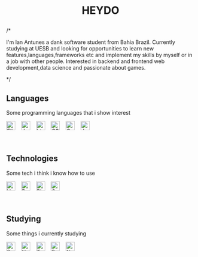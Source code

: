 <h1 align="center">
  <p>
    HEYDO
  </p>
</h1>

/*
<p> I'm Ian Antunes a dank software student from Bahia Brazil.
Currently studying at UESB and looking for opportunities to learn new
features,languages,frameworks etc and implement my skills by myself or
in a job with other people. Interested in backend and frontend web 
development,data science and passionate about games.
</p>
*/

## **Languages**

Some programming languages that i show interest

<img title="Elixir" src="https://cdn.icon-icons.com/icons2/2699/PNG/512/elixir_lang_logo_icon_169207.png" height="24" >&nbsp;&nbsp;&nbsp; <img title="Javascript" src="https://seeklogo.com/images/J/javascript-js-logo-2949701702-seeklogo.com.png" height="24" >&nbsp;&nbsp;&nbsp; <img title="html" src="https://seeklogo.com/images/H/html5-logo-EF92D240D7-seeklogo.com.png" height="24" >&nbsp;&nbsp;&nbsp; <img title="CSS" src="https://seeklogo.com/images/C/css-3-logo-AF06D75231-seeklogo.com.png" height="24" >&nbsp;&nbsp;&nbsp; <img title="C++" src="https://seeklogo.com/images/C/c-logo-43CE78FF9C-seeklogo.com.png" height="24" >&nbsp;&nbsp;&nbsp; <img title="Java" src="https://seeklogo.com/images/J/java-logo-7F8B35BAB3-seeklogo.com.png" height="24" >&nbsp;&nbsp;&nbsp;

<br>

## **Technologies**

Some tech i think i know how to use

<img title="Vscode" src="https://seeklogo.com/images/V/visual-studio-code-logo-284BC24C39-seeklogo.com.png" height="24" >&nbsp;&nbsp;&nbsp; <img title="PostgreSQl" src="https://seeklogo.com/images/P/postgresql-logo-5309879B58-seeklogo.com.png" height="24">&nbsp;&nbsp;&nbsp; <img title="Phoenix" src="https://seeklogo.com/images/P/phoenix-logo-D15F067911-seeklogo.com.png" height="24" >&nbsp;&nbsp;&nbsp; <img title="GraphQL" src="https://seeklogo.com/images/G/graphql-logo-97CBBB6D51-seeklogo.com.png" height="24" >&nbsp;&nbsp;&nbsp;

<br>

## **Studying**

Some things i currently studying

<img title="React" src="https://seeklogo.com/images/R/react-logo-7B3CE81517-seeklogo.com.png" height="24">&nbsp;&nbsp;&nbsp; <img title="Node" src="https://seeklogo.com/images/N/nodejs-logo-FBE122E377-seeklogo.com.png" height="24">&nbsp;&nbsp;&nbsp; <img title="Typescript" src="https://seeklogo.com/images/T/typescript-logo-B29A3F462D-seeklogo.com.png" height="24" >&nbsp;&nbsp;&nbsp;   <img title="Redis" src="https://seeklogo.com/images/R/redis-logo-E403D4DD6A-seeklogo.com.png" height="24" >&nbsp;&nbsp;&nbsp; <img title="Next" src="https://seeklogo.com/images/N/next-js-logo-8FCFF51DD2-seeklogo.com.png" height="24" >&nbsp;&nbsp;&nbsp;

<br>
<br>
